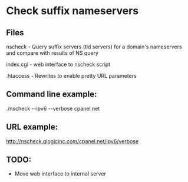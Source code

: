 Check suffix nameservers
========================

Files
-----
nscheck - Query suffix servers (tld servers) for a domain's nameservers and compare with results of NS query

index.cgi - web interface to nscheck script

.htaccess - Rewrites to enable pretty URL parameters


Command line example:
-----
./nscheck --ipv6 --verbose cpanel.net


URL example:
-----
http://nscheck.qlogicinc.com/cpanel.net/ipv6/verbose


TODO:
-----
* Move web interface to internal server
